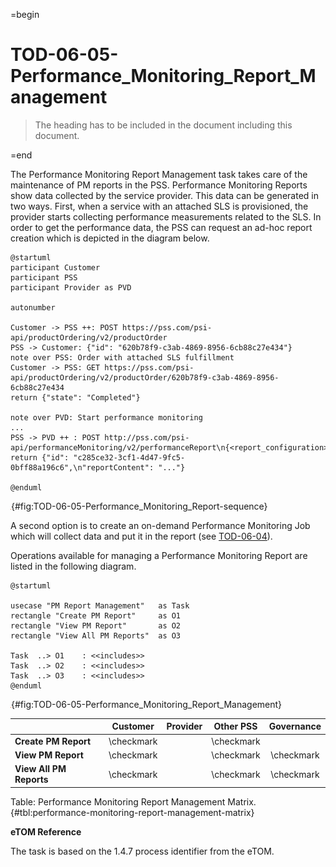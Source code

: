 =begin

# TOD-06-05-Performance_Monitoring_Report_Management

> The heading has to be included in the document including this document.

=end

The Performance Monitoring Report Management task takes care of the maintenance of PM reports in the PSS.
Performance Monitoring Reports show data collected by the service provider.
This data can be generated in two ways.
First, when a service with an attached SLS is provisioned, the provider starts collecting performance measurements related to the SLS.
In order to get the performance data, the PSS can request an ad-hoc report creation which is depicted in the diagram below.

```plantuml
@startuml
participant Customer
participant PSS
participant Provider as PVD

autonumber

Customer -> PSS ++: POST https://pss.com/psi-api/productOrdering/v2/productOrder
PSS -> Customer: {"id": "620b78f9-c3ab-4869-8956-6cb88c27e434"}
note over PSS: Order with attached SLS fulfillment
Customer -> PSS: GET https://pss.com/psi-api/productOrdering/v2/productOrder/620b78f9-c3ab-4869-8956-6cb88c27e434
return {"state": "Completed"}

note over PVD: Start performance monitoring
...
PSS -> PVD ++ : POST http://pss.com/psi-api/performanceMonitoring/v2/performanceReport\n{<report_configuration>}
return {"id": "c285ce32-3cf1-4d47-9fc5-0bff88a196c6",\n"reportContent": "..."}

@enduml
```

![**TOD-06-05**: Performance Monitoring Report Sequence](../../common/pixel.png){#fig:TOD-06-05-Performance_Monitoring_Report-sequence}

A second option is to create an on-demand Performance Monitoring Job which will collect data and put it in the report (see [TOD-06-04](#tod-06-04-performance_monitoring_job_management)).

Operations available for managing a Performance Monitoring Report are listed in the following diagram.

```plantuml
@startuml

usecase "PM Report Management"   as Task
rectangle "Create PM Report"	 as O1
rectangle "View PM Report"	     as O2
rectangle "View All PM Reports"  as O3

Task  ..> O1    : <<includes>>
Task  ..> O2    : <<includes>>
Task  ..> O3    : <<includes>>
@enduml
```

![**TOD-06-05**: Performance Monitoring Report Management](../../common/pixel.png){#fig:TOD-06-05-Performance_Monitoring_Report_Management}

|                         |  Customer  |  Provider  | Other PSS  | Governance |
|-------------------------|:----------:|:----------:|:----------:|:----------:|
| **Create PM Report**    | \checkmark |            | \checkmark |            |
| **View PM Report**      | \checkmark |            | \checkmark | \checkmark |
| **View All PM Reports** | \checkmark |            | \checkmark | \checkmark |

Table: Performance Monitoring Report Management Matrix. {#tbl:performance-monitoring-report-management-matrix}

**eTOM Reference**

The task is based on the 1.4.7 process identifier from the eTOM.
